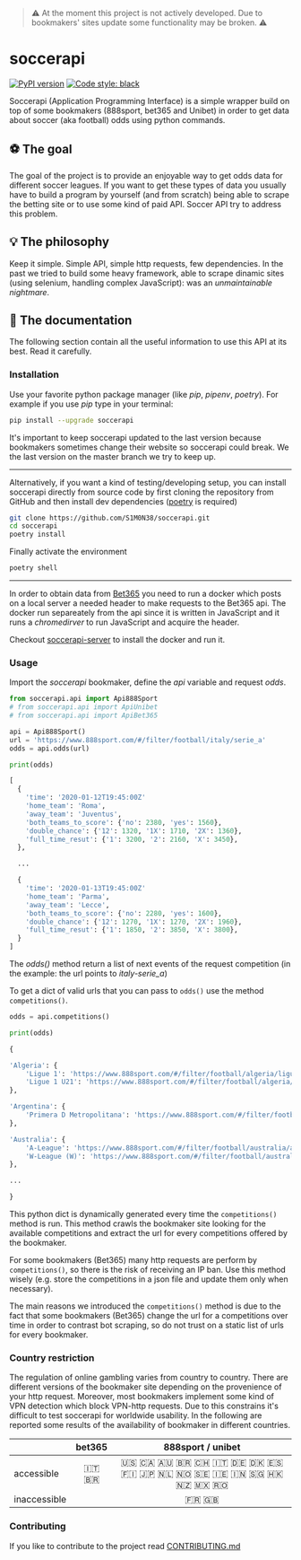 > :warning:
> At the moment this project is not actively developed. 
> Due to bookmakers' sites update some functionality may be broken.
> :warning:

# soccerapi

[![PyPI version](https://badge.fury.io/py/soccerapi.svg)](https://badge.fury.io/py/soccerapi)
[![Code style: black](https://img.shields.io/badge/code%20style-black-000000.svg)](https://github.com/psf/black)

Soccerapi (Application Programming Interface) is a simple wrapper build on top
of some bookmakers (888sport, bet365 and Unibet) in order to get data about
soccer (aka football) odds using python commands.

## ⚽️ The goal

The goal of the project is to provide an enjoyable way to get odds data for
different soccer leagues. If you want to get these types of data you usually
have to build a program by yourself (and from scratch) being able to scrape the
betting site or to use some kind of paid API. Soccer API try to address this problem.

## 💡 The philosophy

Keep it simple. Simple API, simple http requests, few dependencies. In the past
we tried to build some heavy framework, able to scrape dinamic sites (using
selenium, handling complex JavaScript): was an *unmaintainable nightmare*.

## 📘 The documentation

The following section contain all the useful information to use this API at
its best. Read it carefully.

### Installation

Use your favorite python package manager (like *pip*, *pipenv*, *poetry*). For
example if you use *pip* type in your terminal:

```bash
pip install --upgrade soccerapi
```

It's important to keep soccerapi updated to the last version because bookmakers
sometimes change their website so soccerapi could break. We the last version on
the master branch we try to keep up.

------------------------------------------------------------------------------

Alternatively, if you want a kind of testing/developing setup, you can install
soccerapi directly from source code by first cloning the repository from
GitHub and then install dev dependencies
([poetry](https://python-poetry.org/) is required)

```bash
git clone https://github.com/S1M0N38/soccerapi.git
cd soccerapi
poetry install
```

Finally activate the environment

```bash
poetry shell
```

------------------------------------------------------------------------------

In order to obtain data from [Bet365](https://www.bet365.com/) you need to 
run a docker which posts on a local server a needed header to make requests
to the Bet365 api. The docker run separeately from the api since it is written
in JavaScript and it runs a *chromedirver* to run JavaScript and acquire the
header.

Checkout [soccerapi-server](https://github.com/S1M0N38/soccerapi-server) to 
install the docker and run it.

### Usage

Import the *soccerapi* bookmaker, define the *api* variable and request
*odds*.

```python
from soccerapi.api import Api888Sport
# from soccerapi.api import ApiUnibet
# from soccerapi.api import ApiBet365

api = Api888Sport()
url = 'https://www.888sport.com/#/filter/football/italy/serie_a'
odds = api.odds(url)

print(odds)
```

```python
[
  {
    'time': '2020-01-12T19:45:00Z'
    'home_team': 'Roma',
    'away_team': 'Juventus',
    'both_teams_to_score': {'no': 2380, 'yes': 1560},
    'double_chance': {'12': 1320, '1X': 1710, '2X': 1360},
    'full_time_resut': {'1': 3200, '2': 2160, 'X': 3450},
  },

  ...

  {
    'time': '2020-01-13T19:45:00Z'
    'home_team': 'Parma',
    'away_team': 'Lecce',
    'both_teams_to_score': {'no': 2280, 'yes': 1600},
    'double_chance': {'12': 1270, '1X': 1270, '2X': 1960},
    'full_time_resut': {'1': 1850, '2': 3850, 'X': 3800},
  }
]
```

The *odds()* method return a list of next events of the request competition
(in the example: the url points to *italy-serie_a*)

To get a dict of valid urls that you can pass to `odds()` use the method
`competitions()`.

```python
odds = api.competitions()

print(odds)
```

```python
{

'Algeria': {
    'Ligue 1': 'https://www.888sport.com/#/filter/football/algeria/ligue_1',
    'Ligue 1 U21': 'https://www.888sport.com/#/filter/football/algeria/ligue_1_u21'
},

'Argentina': {
    'Primera D Metropolitana': 'https://www.888sport.com/#/filter/football/argentina/primera_d_metropolitana'
},

'Australia': {
    'A-League': 'https://www.888sport.com/#/filter/football/australia/a-league',
    'W-League (W)': 'https://www.888sport.com/#/filter/football/australia/w-league__w_'
},

...

}
```

This python dict is dynamically generated every time the `competitions()` method
is run.  This method crawls the bookmaker site looking for the available
competitions and extract the url for every competitions offered by the bookmaker.

For some bookmakers (Bet365) many http requests are perform by `competitions()`,
so there is the risk of receiving an IP ban. Use this method wisely
(e.g. store the competitions in a json file and update them only when necessary).

The main reasons we introduced the `competitions()` method is due to the fact that 
some bookmakers (Bet365) change the url for a competitions over time in order to 
contrast bot scraping, so do not trust on a static list of urls for every bookmaker.

### Country restriction

The regulation of online gambling varies from country to country. There are
different versions of the bookmaker site depending on the provenience of your
http request. Moreover, most bookmakers implement some kind of VPN detection
which block VPN-http requests. Due to this constrains it's difficult to test
soccerapi for worldwide usability. In the following are reported some results
of the availability of bookmaker in different countries.

|            | bet365 | 888sport / unibet |
|----------- | :----: | :---------------: |
|accessible  | :it: :brazil:  | :us: :canada: :australia: :brazil: :switzerland: :it: :de: :denmark: :es: :finland: :jp: :netherlands: :norway: :sweden: :ireland: :india: :singapore: :hong_kong: :new_zealand: :mexico: :romania:|
|inaccessible|        | :fr: :uk:         |

### Contributing

If you like to contribute to the project read
[CONTRIBUTING.md](https://github.com/S1M0N38/soccerapi/blob/master/CONTRIBUTING.md)
